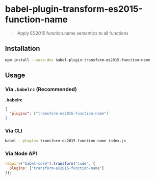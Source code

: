 # babel-plugin-transform-es2015-function-name

> Apply ES2015 function.name semantics to all functions

## Installation

```sh
npm install --save-dev babel-plugin-transform-es2015-function-name
```

## Usage

### Via `.babelrc` (Recommended)

**.babelrc**

```json
{
  "plugins": ["transform-es2015-function-name"]
}
```

### Via CLI

```sh
babel --plugins transform-es2015-function-name index.js
```

### Via Node API

```javascript
require("babel-core").transform("code", {
  plugins: ["transform-es2015-function-name"]
});
```
